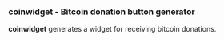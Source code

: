 ### coinwidget - Bitcoin donation button generator
**coinwidget** generates a widget for receiving bitcoin donations.
